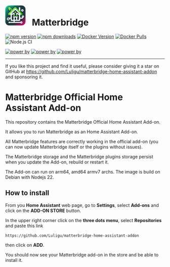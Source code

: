 # <img src="https://github.com/Luligu/matterbridge/blob/main/frontend/public/matterbridge%2064x64.png" alt="Matterbridge Logo" width="64px" height="64px">&nbsp;&nbsp;&nbsp;Matterbridge

[![npm version](https://img.shields.io/npm/v/matterbridge.svg)](https://www.npmjs.com/package/matterbridge)
[![npm downloads](https://img.shields.io/npm/dt/matterbridge.svg)](https://www.npmjs.com/package/matterbridge)
[![Docker Version](https://img.shields.io/docker/v/luligu/matterbridge?label=docker%20version&sort=semver)](https://hub.docker.com/r/luligu/matterbridge)
[![Docker Pulls](https://img.shields.io/docker/pulls/luligu/matterbridge.svg)](https://hub.docker.com/r/luligu/matterbridge)
![Node.js CI](https://github.com/Luligu/matterbridge/actions/workflows/build.yml/badge.svg)

[![power by](https://img.shields.io/badge/powered%20by-matter--history-blue)](https://www.npmjs.com/package/matter-history)
[![power by](https://img.shields.io/badge/powered%20by-node--ansi--logger-blue)](https://www.npmjs.com/package/node-ansi-logger)
[![power by](https://img.shields.io/badge/powered%20by-node--persist--manager-blue)](https://www.npmjs.com/package/node-persist-manager)

---

If you like this project and find it useful, please consider giving it a star on GitHub at https://github.com/Luligu/matterbridge-home-assistant-addon and sponsoring it.


# Matterbridge Official Home Assistant Add-on

This repository contains the Matterbridge Official Home Assistant Add-on. 

It allows you to run Matterbridge as an Home Assistant Add-on.

All Matterbridge features are correctly working in the official add-on (you can now update Matterbridge itself or the plugins without issues). 

The Matterbridge storage and the Matterbridge plugins storage persist when you update the Add-on, rebuild or restart it.

The Add-on can run on arm64, amd64 armv7 archs. The image is build on Debian with Nodejs 22.

## How to install

From you **Home Assistant** web page, go to **Settings**, select **Add-ons** and click on the **ADD-ON STORE** button.

In the upper right corner click on the **three dots menu**, select **Repositories** and paste this link

```
https://github.com/Luligu/matterbridge-home-assistant-addon
```

then click on **ADD**.

You should now see your Matterbridge add-on in the store and be able to install it.